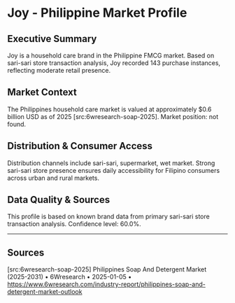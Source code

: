 # Joy - Philippine Market Profile
## Executive Summary
Joy is a household care brand in the Philippine FMCG market. Based on sari-sari store transaction analysis, Joy recorded 143 purchase instances, reflecting moderate retail presence.

## Market Context
The Philippines household care market is valued at approximately $0.6 billion USD as of 2025 [src:6wresearch-soap-2025]. Market position: not found. 
## Distribution & Consumer Access
Distribution channels include sari-sari, supermarket, wet market. Strong sari-sari store presence ensures daily accessibility for Filipino consumers across urban and rural markets.

## Data Quality & Sources
This profile is based on known brand data from primary sari-sari store transaction analysis. Confidence level: 60.0%.

---

## Sources
[src:6wresearch-soap-2025] Philippines Soap And Detergent Market (2025-2031) • 6Wresearch • 2025-01-05 • https://www.6wresearch.com/industry-report/philippines-soap-and-detergent-market-outlook
